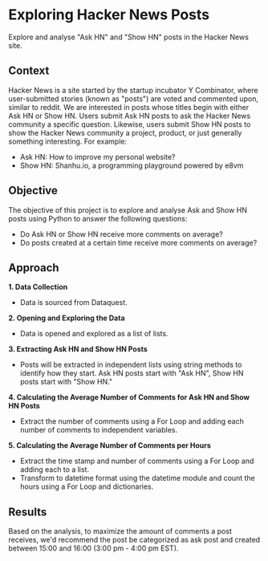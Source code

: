 # Exploring Hacker News Posts
Explore and analyse "Ask HN" and "Show HN" posts in the Hacker News site.

## Context

Hacker News is a site started by the startup incubator Y Combinator, where user-submitted stories (known as "posts") are voted and commented upon, similar to reddit. We are interested in posts whose titles begin with either Ask HN or Show HN. Users submit Ask HN posts to ask the Hacker News community a specific question. Likewise, users submit Show HN posts to show the Hacker News community a project, product, or just generally something interesting. For example:


* Ask HN: How to improve my personal website?
* Show HN: Shanhu.io, a programming playground powered by e8vm


## Objective

The objective of this project is to explore and analyse Ask and Show HN posts using Python to answer the following questions:


* Do Ask HN or Show HN receive more comments on average?
* Do posts created at a certain time receive more comments on average?

## Approach

**1. Data Collection**
* Data is sourced from Dataquest.

**2. Opening and Exploring the Data**
* Data is opened and explored as a list of lists.

**3. Extracting Ask HN and Show HN Posts**
* Posts will be extracted in independent lists using string methods to identify how they start. Ask HN posts start with "Ask HN", Show HN posts start with "Show HN."

**4. Calculating the Average Number of Comments for Ask HN and Show HN Posts**
* Extract the number of comments using a For Loop and adding each number of comments to independent variables.

**5. Calculating the Average Number of Comments per Hours**
* Extract the time stamp and number of comments using a For Loop and adding each to a list.
* Transform to datetime format using the datetime module and count the hours using a For Loop and dictionaries.


## Results
Based on the analysis, to maximize the amount of comments a post receives, we'd recommend the post be categorized as ask post and created between 15:00 and 16:00 (3:00 pm - 4:00 pm EST).
